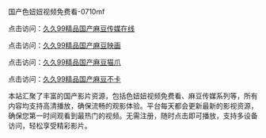 国产色妞妞视频免费看-0710mf

点击访问：<a href="https://heiliaoow5kzm.pages.dev">久久99精品国产麻豆传媒在线</a>

点击访问：<a href="https://heiliao2dmwwy.pages.dev">久久99精品国产麻豆映画</a>

点击访问：<a href="https://heiliaoll4qsx.pages.dev">久久99精品国产麻豆猫爪</a>

点击访问：<a href="https://heiliaowzu4ur.pages.dev">久久99精品国产麻豆不卡</a>

本站汇聚了丰富的国产影片资源，包括色妞妞视频免费看、麻豆传媒系列等，所有内容均支持高清播放，确保流畅的观影体验。平台每天都会更新最新的影视资源，确保您第一时间观看到最热门的视频。无需注册，随时点击即可播放，支持多设备访问，轻松享受精彩影片。

<span style="display:none;">[Canonical link](https://github.com/cgv20250710/cgv7)</span>
